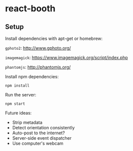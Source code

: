 # react-booth

## Setup

Install dependencies with apt-get or homebrew:

`gphoto2`: http://www.gphoto.org/

`imagemagick`: https://www.imagemagick.org/script/index.php

`phantomjs`: http://phantomjs.org/


Install npm dependencies:

`npm install`


Run the server:

`npm start`


Future ideas:
- Strip metadata
- Detect orientation consistently
- Auto-post to the internet?
- Server-side event dispatcher
- Use computer's webcam
